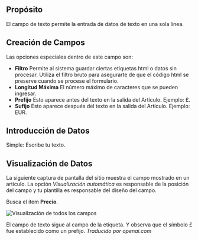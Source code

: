 <!-- Filename: J3.x:Adding_custom_fields/Text_Field / Display title: Campo de Texto -->

## Propósito

El campo de texto permite la entrada de datos de texto en una sola línea.


## Creación de Campos

Las opciones especiales dentro de este campo son:

- **Filtro** Permite al sistema guardar ciertas etiquetas html o datos sin procesar. Utiliza el filtro bruto para asegurarte de que el código html se preserve cuando se procese el formulario.
- **Longitud Máxima** El número máximo de caracteres que se pueden ingresar.
- **Prefijo** Esto aparece antes del texto en la salida del Artículo. Ejemplo: £.
- **Sufijo** Esto aparece después del texto en la salida del Artículo. Ejemplo: EUR.

## Introducción de Datos

Simple: Escribe tu texto.  


## Visualización de Datos

La siguiente captura de pantalla del sitio muestra el campo mostrado en un artículo. La opción *Visualización automática* es responsable de la posición del campo y tu plantilla es responsable del diseño del campo.

Busca el ítem **Precio**.

![Visualización de todos los campos](../../../en/images/fields/fields-display.png "Visualización de campos")

El campo de texto sigue al campo de la etiqueta. Y observa que el símbolo £ fue establecido como un prefijo.
*Traducido por openai.com*

